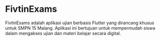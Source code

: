 # FivtinExams
FivtinExams adalah aplikasi ujian berbasis Flutter yang dirancang khusus untuk SMPN 15 Malang. Aplikasi ini bertujuan untuk mempermudah siswa dalam mengakses ujian dan materi belajar secara digital.
